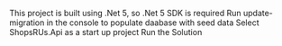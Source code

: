 This project is built using .Net 5, so .Net 5 SDK is required
Run update-migration in the console to populate daabase with seed data
Select ShopsRUs.Api as a start up project
Run the Solution 
 

